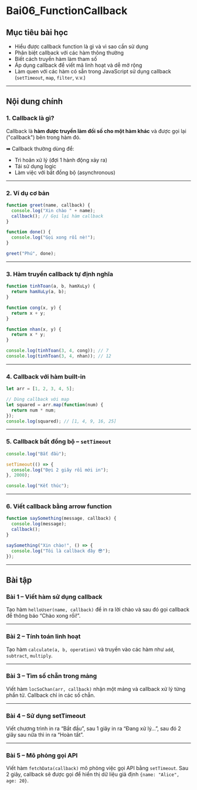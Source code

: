 ﻿# Bai06\_FunctionCallback

## Mục tiêu bài học

* Hiểu được callback function là gì và vì sao cần sử dụng
* Phân biệt callback với các hàm thông thường
* Biết cách truyền hàm làm tham số
* Áp dụng callback để viết mã linh hoạt và dễ mở rộng
* Làm quen với các hàm có sẵn trong JavaScript sử dụng callback (`setTimeout`, `map`, `filter`, v.v.)

---

## Nội dung chính

### 1. Callback là gì?

Callback là **hàm được truyền làm đối số cho một hàm khác** và được gọi lại ("callback") bên trong hàm đó.

➡ Callback thường dùng để:

* Trì hoãn xử lý (đợi 1 hành động xảy ra)
* Tái sử dụng logic
* Làm việc với bất đồng bộ (asynchronous)

---

### 2. Ví dụ cơ bản

```js
function greet(name, callback) {
  console.log("Xin chào " + name);
  callback(); // Gọi lại hàm callback
}

function done() {
  console.log("Gọi xong rồi nè!");
}

greet("Phú", done);
```

---

### 3. Hàm truyền callback tự định nghĩa

```js
function tinhToan(a, b, hamXuLy) {
  return hamXuLy(a, b);
}

function cong(x, y) {
  return x + y;
}

function nhan(x, y) {
  return x * y;
}

console.log(tinhToan(3, 4, cong)); // 7
console.log(tinhToan(3, 4, nhan)); // 12
```

---

### 4. Callback với hàm built-in

```js
let arr = [1, 2, 3, 4, 5];

// Dùng callback với map
let squared = arr.map(function(num) {
  return num * num;
});
console.log(squared); // [1, 4, 9, 16, 25]
```

---

### 5. Callback bất đồng bộ – `setTimeout`

```js
console.log("Bắt đầu");

setTimeout(() => {
  console.log("Đợi 2 giây rồi mới in");
}, 2000);

console.log("Kết thúc");
```

---

### 6. Viết callback bằng arrow function

```js
function saySomething(message, callback) {
  console.log(message);
  callback();
}

saySomething("Xin chào!", () => {
  console.log("Tôi là callback đây 😎");
});
```

---

## Bài tập

### Bài 1 – Viết hàm sử dụng callback

Tạo hàm `helloUser(name, callback)` để in ra lời chào và sau đó gọi callback để thông báo “Chào xong rồi!”.

---

### Bài 2 – Tính toán linh hoạt

Tạo hàm `calculate(a, b, operation)` và truyền vào các hàm như `add`, `subtract`, `multiply`.

---

### Bài 3 – Tìm số chẵn trong mảng

Viết hàm `locSoChan(arr, callback)` nhận một mảng và callback xử lý từng phần tử. Callback chỉ in các số chẵn.

---

### Bài 4 – Sử dụng setTimeout

Viết chương trình in ra “Bắt đầu”, sau 1 giây in ra “Đang xử lý…”, sau đó 2 giây sau nữa thì in ra “Hoàn tất”.

---

### Bài 5 – Mô phỏng gọi API

Viết hàm `fetchData(callback)` mô phỏng việc gọi API bằng `setTimeout`. Sau 2 giây, callback sẽ được gọi để hiển thị dữ liệu giả định `{name: "Alice", age: 20}`.

